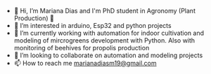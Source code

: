- 👋 Hi, I’m Mariana Dias and I'm PhD student in Agronomy (Plant Production) 🌱
- 👀 I’m interested in arduino, Esp32 and python projects 
- 🌱 I’m currently working with automation for indoor cultivation and modeling of mircrogreens development with Python. Also with monitoring of beehives for propolis production
- 💞️ I’m looking to collaborate on automation and modeling projects 
- 📫 How to reach me marianadiasm19@gmail.com

<!---
diasmeneses/diasmeneses is a ✨ special ✨ repository because its `README.md` (this file) appears on your GitHub profile.
You can click the Preview link to take a look at your changes.
--->
